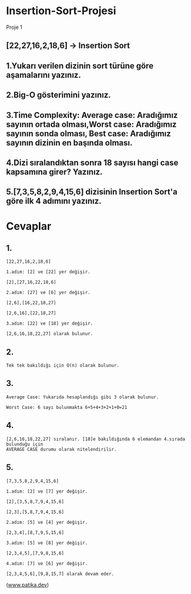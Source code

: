 # Insertion-Sort-Projesi

Proje 1

## [22,27,16,2,18,6] -> Insertion Sort

## 1.Yukarı verilen dizinin sort türüne göre aşamalarını yazınız.

## 2.Big-O gösterimini yazınız.

## 3.Time Complexity: Average case: Aradığımız sayının ortada olması,Worst case: Aradığımız sayının sonda olması, Best case: Aradığımız sayının dizinin en başında olması.

## 4.Dizi sıralandıktan sonra 18 sayısı hangi case kapsamına girer? Yazınız.

## 5.[7,3,5,8,2,9,4,15,6] dizisinin Insertion Sort'a göre ilk 4 adımını yazınız.

# Cevaplar

## 1.
    [22,27,16,2,18,6] 

    1.adım: [2] ve [22] yer değişir.

    [2],[27,16,22,18,6]

    2.adım: [27] ve [6] yer değişir.

    [2,6],[16,22,18,27]

    [2,6,16],[22,18,27]

    3.adım: [22] ve [18] yer değişir.

    [2,6,16,18,22,27] olarak bulunur.


## 2.
    Tek tek bakıldığı için O(n) olarak bulunur.


## 3.
    Average Case: Yukarıda hesaplandığı gibi 3 olarak bulunur.

    Worst Case: 6 sayı bulunmakta 6+5+4+3+2+1+0=21


## 4.
    [2,6,16,18,22,27] sıralanır. [18]e bakıldığında 6 elemandan 4.sırada bulunduğu için 
    AVERAGE CASE durumu olarak nitelendirilir.


## 5.
    [7,3,5,8,2,9,4,15,6]

    1.adım: [2] ve [7] yer değişir.

    [2],[3,5,8,7,9,4,15,6]

    [2,3],[5,8,7,9,4,15,6]

    2.adım: [5] ve [4] yer değişir.

    [2,3,4],[8,7,9,5,15,6]

    3.adım: [5] ve [8] yer değişir.

    [2,3,4,5],[7,9,8,15,6]

    4.adım: [7] ve [6] yer değişir.

    [2,3,4,5,6],[9,8,15,7] olarak devam eder.
    
  (www.patika.dev)
